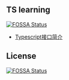 ## TS learning
[![FOSSA Status](https://app.fossa.io/api/projects/git%2Bgithub.com%2Fsingcl%2Fr-ts.svg?type=shield)](https://app.fossa.io/projects/git%2Bgithub.com%2Fsingcl%2Fr-ts?ref=badge_shield)


* [Typescript接口简介](./src/接口)


## License
[![FOSSA Status](https://app.fossa.io/api/projects/git%2Bgithub.com%2Fsingcl%2Fr-ts.svg?type=large)](https://app.fossa.io/projects/git%2Bgithub.com%2Fsingcl%2Fr-ts?ref=badge_large)